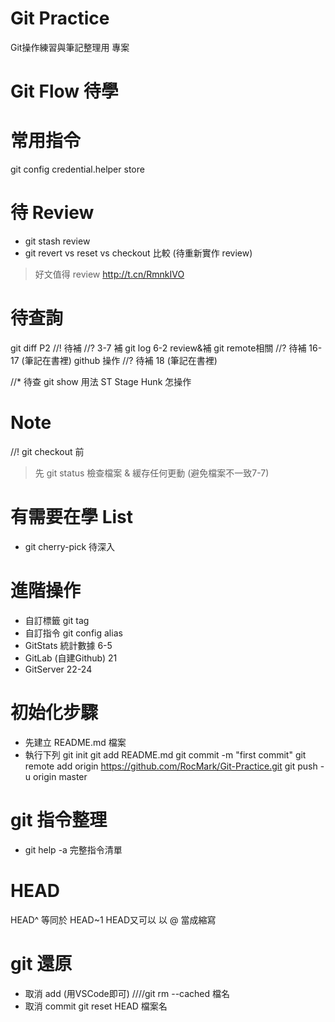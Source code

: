 # Git Practice
Git操作練習與筆記整理用 專案

# Git Flow 待學

# 常用指令
git config credential.helper store

# 待 Review
* git stash review
* git revert vs reset vs checkout 比較 
(待重新實作 review)
> 好文值得 review http://t.cn/RmnkIVO

# 待查詢
git diff P2 //! 待補
//? 3-7 補
git log 6-2 review&補
git remote相關 //? 待補 16-17 (筆記在書裡)
github 操作 //? 待補 18 (筆記在書裡)

//* 待查
git show 用法
ST Stage Hunk 怎操作

# Note
//! git checkout 前 
> 先 git status 檢查檔案 & 緩存任何更動 (避免檔案不一致7-7)

# 有需要在學 List
* git cherry-pick 待深入

# 進階操作
* 自訂標籤  git tag
* 自訂指令  git config alias 
* GitStats 統計數據 6-5
* GitLab (自建Github) 21
* GitServer 22-24

# 初始化步驟
* 先建立 README.md 檔案
* 執行下列
git init
git add README.md
git commit -m "first commit"
git remote add origin https://github.com/RocMark/Git-Practice.git
git push -u origin master

# git 指令整理
* git help -a 完整指令清單

# HEAD
HEAD^ 等同於 HEAD~1
HEAD又可以 以 @ 當成縮寫

# git 還原
* 取消 add (用VSCode即可)
////git rm --cached 檔名
* 取消 commit 
git reset HEAD 檔案名